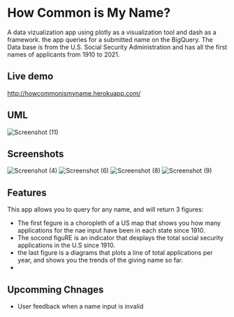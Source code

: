 # How Common is My Name?
A data vizualization app using plotly as a visualization tool and dash as a framework. the app queries for a submitted name on the BigQuery. The Data base is 
from the U.S. Social Security Administration and has all the first names of applicants from 1910 to 2021.

## Live demo
http://howcommonismyname.herokuapp.com/
## UML
![Screenshot (11)](https://user-images.githubusercontent.com/92554847/145744858-041f2580-4c02-4837-8c45-e940fef7e396.png)

## Screenshots
![Screenshot (4)](https://user-images.githubusercontent.com/92554847/145744875-7bc48916-feb4-4e09-a2c6-f5daf0a73a3a.png)
![Screenshot (6)](https://user-images.githubusercontent.com/92554847/145744889-f588e656-194f-4d67-b8f8-43f1a041ee11.png)
![Screenshot (8)](https://user-images.githubusercontent.com/92554847/145744897-704efda7-b625-4552-bda9-553a02baca38.png)
![Screenshot (9)](https://user-images.githubusercontent.com/92554847/145744903-8c8b68e6-8194-4dec-bb8a-32020c607e8f.png)
## Features
This app allows you to query for any name, and will return 3 figures: 
- The first fegure is a choropleth of a US map that shows you how many applications for the nae input have been in each state since 1910.
- The socond figuRE is an indicator that desplays the total social security applications in the U.S since 1910.
- the last figure is a diagrams that plots a line of total applications per year, and shows you the trends of the giving name so far.
- 
## Upcomming Chnages
- User feedback when a name input is invalid


